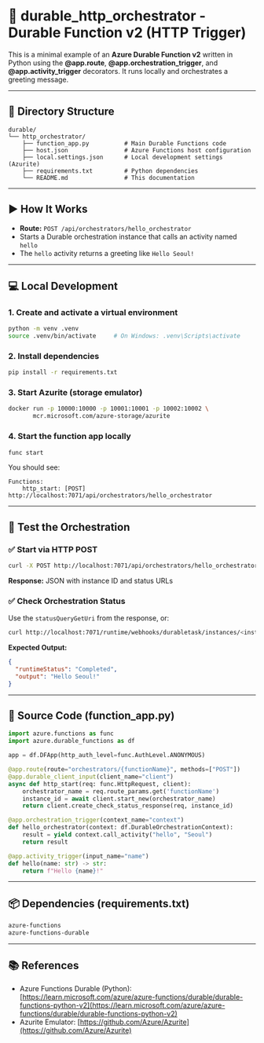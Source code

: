 # 🚀 durable\_http\_orchestrator - Durable Function v2 (HTTP Trigger)

This is a minimal example of an **Azure Durable Function v2** written in Python using the **@app.route**, **@app.orchestration\_trigger**, and **@app.activity\_trigger** decorators. It runs locally and orchestrates a greeting message.

---

## 📂 Directory Structure

```
durable/
└── http_orchestrator/
    ├── function_app.py          # Main Durable Functions code
    ├── host.json                # Azure Functions host configuration
    ├── local.settings.json      # Local development settings (Azurite)
    ├── requirements.txt         # Python dependencies
    └── README.md                # This documentation
```

---

## ▶️ How It Works

* **Route:** `POST /api/orchestrators/hello_orchestrator`
* Starts a Durable orchestration instance that calls an activity named `hello`
* The `hello` activity returns a greeting like `Hello Seoul!`

---

## 💻 Local Development

### 1. Create and activate a virtual environment

```bash
python -m venv .venv
source .venv/bin/activate     # On Windows: .venv\Scripts\activate
```

### 2. Install dependencies

```bash
pip install -r requirements.txt
```

### 3. Start Azurite (storage emulator)

```bash
docker run -p 10000:10000 -p 10001:10001 -p 10002:10002 \
       mcr.microsoft.com/azure-storage/azurite
```

### 4. Start the function app locally

```bash
func start
```

You should see:

```
Functions:
    http_start: [POST] http://localhost:7071/api/orchestrators/hello_orchestrator
```

---

## 🧪 Test the Orchestration

### ✅ Start via HTTP POST

```bash
curl -X POST http://localhost:7071/api/orchestrators/hello_orchestrator
```

**Response:** JSON with instance ID and status URLs

### ✅ Check Orchestration Status

Use the `statusQueryGetUri` from the response, or:

```bash
curl http://localhost:7071/runtime/webhooks/durabletask/instances/<instanceId>?taskHub=TestHubName&connection=Storage
```

**Expected Output:**

```json
{
  "runtimeStatus": "Completed",
  "output": "Hello Seoul!"
}
```

---

## 📝 Source Code (function\_app.py)

```python
import azure.functions as func
import azure.durable_functions as df

app = df.DFApp(http_auth_level=func.AuthLevel.ANONYMOUS)

@app.route(route="orchestrators/{functionName}", methods=["POST"])
@app.durable_client_input(client_name="client")
async def http_start(req: func.HttpRequest, client):
    orchestrator_name = req.route_params.get('functionName')
    instance_id = await client.start_new(orchestrator_name)
    return client.create_check_status_response(req, instance_id)

@app.orchestration_trigger(context_name="context")
def hello_orchestrator(context: df.DurableOrchestrationContext):
    result = yield context.call_activity("hello", "Seoul")
    return result

@app.activity_trigger(input_name="name")
def hello(name: str) -> str:
    return f"Hello {name}!"
```

---

## 📦 Dependencies (requirements.txt)

```txt
azure-functions
azure-functions-durable
```

---

## 📚 References

* Azure Functions Durable (Python): [https://learn.microsoft.com/azure/azure-functions/durable/durable-functions-python-v2](https://learn.microsoft.com/azure/azure-functions/durable/durable-functions-python-v2)
* Azurite Emulator: [https://github.com/Azure/Azurite](https://github.com/Azure/Azurite)

